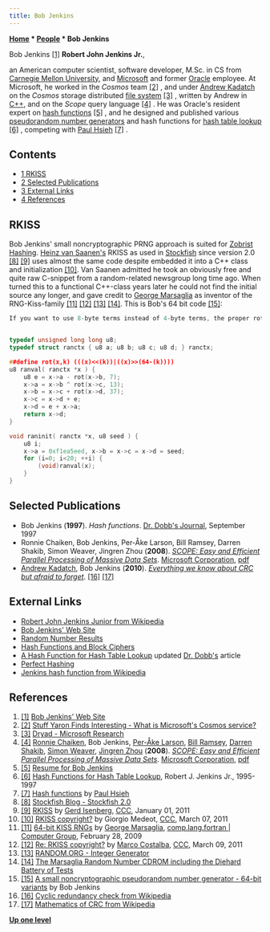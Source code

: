 ```yaml
---
title: Bob Jenkins
---
```

**[Home](Home "Home") * [People](People "People") * Bob Jenkins**

[](http://burtleburtle.net/bob/) Bob Jenkins <a id="cite-note-1" href="#cite-ref-1">[1]</a>
**Robert John Jenkins Jr.**,

an American computer scientist, software developer, M.Sc. in CS from [Carnegie Mellon University](Carnegie_Mellon_University "Carnegie Mellon University"), and [Microsoft](Microsoft "Microsoft") and former [Oracle](https://en.wikipedia.org/wiki/Oracle_Corporation) employee. At Microsoft, he worked in the *Cosmos* team <a id="cite-note-2" href="#cite-ref-2">[2]</a> , and under [Andrew Kadatch](Andrew_Kadatch "Andrew Kadatch") on the *Cosmos* storage distributed [file system](https://en.wikipedia.org/wiki/File_system) <a id="cite-note-3" href="#cite-ref-3">[3]</a> , written by Andrew in [C++](Cpp "Cpp"), and on the *Scope* query language <a id="cite-note-4" href="#cite-ref-4">[4]</a> . He was Oracle's resident expert on [hash functions](https://en.wikipedia.org/wiki/Hash_function) <a id="cite-note-5" href="#cite-ref-5">[5]</a> , and he designed and published various [pseudorandom number generators](Pseudorandom_Number_Generator "Pseudorandom Number Generator") and hash functions for [hash table lookup](Hash_Table "Hash Table") <a id="cite-note-6" href="#cite-ref-6">[6]</a> , competing with [Paul Hsieh](Paul_Hsieh "Paul Hsieh") <a id="cite-note-7" href="#cite-ref-7">[7]</a> .

## Contents

- [1 RKISS](#rkiss)
- [2 Selected Publications](#selected-publications)
- [3 External Links](#external-links)
- [4 References](#references)

## RKISS

Bob Jenkins' small noncryptographic PRNG approach is suited for [Zobrist Hashing](Zobrist_Hashing "Zobrist Hashing"). [Heinz van Saanen's](index.php?title=Heinz_van_Saanen&action=edit&redlink=1 "Heinz van Saanen (page does not exist)") RKISS as used in [Stockfish](Stockfish "Stockfish") since version 2.0 <a id="cite-note-8" href="#cite-ref-8">[8]</a> <a id="cite-note-9" href="#cite-ref-9">[9]</a> uses almost the same code despite embedded it into a C++ class and initialization <a id="cite-note-10" href="#cite-ref-10">[10]</a>. Van Saanen admitted he took an obviously free and quite raw C-snippet from a random-related newsgroup long time ago. When turned this to a functional C++-class years later he could not find the initial source any longer, and gave credit to [George Marsaglia](Mathematician#GMarsaglia "Mathematician") as inventor of the RNG-Kiss-family <a id="cite-note-11" href="#cite-ref-11">[11]</a> <a id="cite-note-12" href="#cite-ref-12">[12]</a> <a id="cite-note-13" href="#cite-ref-13">[13]</a> <a id="cite-note-14" href="#cite-ref-14">[14]</a>. This is Bob's 64 bit code <a id="cite-note-15" href="#cite-ref-15">[15]</a>:

```C++
If you want to use 8-byte terms instead of 4-byte terms, the proper rotate amounts are (39,11) for the two-rotate version (yielding at least 13.3 bits of [avalanche](https://en.wikipedia.org/wiki/Avalanche_effect) after 5 rounds) or (7,13,37) for the three-rotate version (yielding 18.4 bits of avalanche after 5 rounds). I think I'd got with the three-rotate version, because the ideal is 32 bits of avalanche, and 13.3 isn't even half of that. 

```

```C++

typedef unsigned long long u8;
typedef struct ranctx { u8 a; u8 b; u8 c; u8 d; } ranctx;

##define rot(x,k) (((x)<<(k))|((x)>>(64-(k))))
u8 ranval( ranctx *x ) {
    u8 e = x->a - rot(x->b, 7);
    x->a = x->b ^ rot(x->c, 13);
    x->b = x->c + rot(x->d, 37);
    x->c = x->d + e;
    x->d = e + x->a;
    return x->d;
}

void raninit( ranctx *x, u8 seed ) {
    u8 i;
    x->a = 0xf1ea5eed, x->b = x->c = x->d = seed;
    for (i=0; i<20; ++i) {
        (void)ranval(x);
    }
}

```

## Selected Publications

- Bob Jenkins (**1997**). *Hash functions*. [Dr. Dobb's Journal](https://en.wikipedia.org/wiki/Dr._Dobb%27s_Journal), September 1997
- Ronnie Chaiken, Bob Jenkins, Per-Åke Larson, Bill Ramsey, Darren Shakib, Simon Weaver, Jingren Zhou (**2008**). *[SCOPE: Easy and Efficient Parallel Processing of Massive Data Sets](https://dl.acm.org/citation.cfm?id=1454166)*. [Microsoft Corporation](Microsoft "Microsoft"), [pdf](https://www.goland.org/Scope-VLDB-final.pdf)
- [Andrew Kadatch](Andrew_Kadatch "Andrew Kadatch"), Bob Jenkins (**2010**). *[Everything we know about CRC but afraid to forget](https://www.researchgate.net/publication/268184499_Everything_we_know_about_CRC_but_afraid_to_forget)*. <a id="cite-note-16" href="#cite-ref-16">[16]</a> <a id="cite-note-17" href="#cite-ref-17">[17]</a>

## External Links

- [Robert John Jenkins Junior from Wikipedia](https://en.wikipedia.org/wiki/Robert_John_Jenkins_Junior)
- [Bob Jenkins' Web Site](http://burtleburtle.net/bob/)
- [Random Number Results](http://burtleburtle.net/bob/rand/index.html)
- [Hash Functions and Block Ciphers](http://burtleburtle.net/bob/hash/index.html)
- [A Hash Function for Hash Table Lookup](http://burtleburtle.net/bob/hash/doobs.html) updated [Dr. Dobb's](https://en.wikipedia.org/wiki/Dr._Dobb%27s_Journal) article
- [Perfect Hashing](http://burtleburtle.net/bob/hash/perfect.html)
- [Jenkins hash function from Wikipedia](https://en.wikipedia.org/wiki/Jenkins_hash_function)

## References

1. <a id="cite-ref-1" href="#cite-note-1">[1]</a> [Bob Jenkins' Web Site](http://burtleburtle.net/bob/)
1. <a id="cite-ref-2" href="#cite-note-2">[2]</a> [Stuff Yaron Finds Interesting - What is Microsoft's Cosmos service?](http://www.goland.org/whatiscosmos/)
1. <a id="cite-ref-3" href="#cite-note-3">[3]</a> [Dryad - Microsoft Research](http://research.microsoft.com/en-us/projects/dryad/)
1. <a id="cite-ref-4" href="#cite-note-4">[4]</a> [Ronnie Chaiken](http://www.linkedin.com/pub/ronnie-chaiken/26/571/143), Bob Jenkins, [Per-Åke Larson](http://research.microsoft.com/en-us/people/palarson/), [Bill Ramsey](http://portal.acm.org/author_page.cfm?id=81344496896&coll=DL&dl=ACM&trk=0&cfid=28619666&cftoken=49088236), [Darren Shakib](http://www.microsoft.com/presspass/exec/de/Shakib/default.mspx), [Simon Weaver](http://www.linkedin.com/in/simonjweaver), [Jingren Zhou](http://research.microsoft.com/en-us/um/people/jrzhou/) (**2008**). *[SCOPE: Easy and Efficient Parallel Processing of Massive Data Sets](http://portal.acm.org/citation.cfm?id=1454166)*. [Microsoft Corporation](Microsoft "Microsoft"), [pdf](http://www.goland.org/Scope-VLDB-final.pdf)
1. <a id="cite-ref-5" href="#cite-note-5">[5]</a> [Resume for Bob Jenkins](http://burtleburtle.net/bob/other/resume3.html)
1. <a id="cite-ref-6" href="#cite-note-6">[6]</a> [Hash Functions for Hash Table Lookup](http://burtleburtle.net/bob/hash/evahash.html), Robert J. Jenkins Jr., 1995-1997
1. <a id="cite-ref-7" href="#cite-note-7">[7]</a> [Hash functions](http://www.azillionmonkeys.com/qed/hash.html) by [Paul Hsieh](Paul_Hsieh "Paul Hsieh")
1. <a id="cite-ref-8" href="#cite-note-8">[8]</a> [Stockfish Blog - Stockfish 2.0](http://blog.stockfishchess.com/)
1. <a id="cite-ref-9" href="#cite-note-9">[9]</a> [RKISS](http://www.talkchess.com/forum/viewtopic.php?t=37406) by [Gerd Isenberg](Gerd_Isenberg "Gerd Isenberg"), [CCC](CCC "CCC"), January 01, 2011
1. <a id="cite-ref-10" href="#cite-note-10">[10]</a> [RKISS copyright?](http://www.talkchess.com/forum/viewtopic.php?start=0&t=38313) by Giorgio Medeot, [CCC](CCC "CCC"), March 07, 2011
1. <a id="cite-ref-11" href="#cite-note-11">[11]</a> [64-bit KISS RNGs](http://compgroups.net/comp.lang.fortran/64-bit-kiss-rngs/601519) by [George Marsaglia](Mathematician#GMarsaglia "Mathematician"), [comp.lang.fortran | Computer Group](http://compgroups.net/comp.lang.fortran/), February 28, 2009
1. <a id="cite-ref-12" href="#cite-note-12">[12]</a> [Re: RKISS copyright?](http://www.talkchess.com/forum/viewtopic.php?topic_view=threads&p=398196&t=38313) by [Marco Costalba](Marco_Costalba "Marco Costalba"), [CCC](CCC "CCC"), March 09, 2011
1. <a id="cite-ref-13" href="#cite-note-13">[13]</a> [RANDOM.ORG - Integer Generator](http://www.random.org/integers/?mode=advanced)
1. <a id="cite-ref-14" href="#cite-note-14">[14]</a> [The Marsaglia Random Number CDROM including the Diehard Battery of Tests](http://www.stat.fsu.edu/pub/diehard/)
1. <a id="cite-ref-15" href="#cite-note-15">[15]</a> [A small noncryptographic pseudorandom number generator - 64-bit variants](http://www.burtleburtle.net/bob/rand/smallprng.html) by Bob Jenkins
1. <a id="cite-ref-16" href="#cite-note-16">[16]</a> [Cyclic redundancy check from Wikipedia](https://en.wikipedia.org/wiki/Cyclic_redundancy_check)
1. <a id="cite-ref-17" href="#cite-note-17">[17]</a> [Mathematics of CRC from Wikipedia](https://en.wikipedia.org/wiki/Mathematics_of_CRC)

**[Up one level](People "People")**

